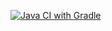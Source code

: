 [![Java CI with Gradle](https://github.com/Andrei763/Patterns_task_two/actions/workflows/gradle.yml/badge.svg)](https://github.com/Andrei763/Patterns_task_two/actions/workflows/gradle.yml)
